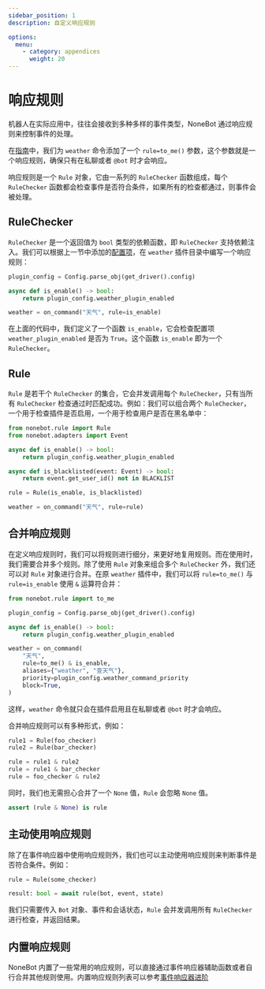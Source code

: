 ```yaml
---
sidebar_position: 1
description: 自定义响应规则

options:
  menu:
    - category: appendices
      weight: 20
---
```


# 响应规则

机器人在实际应用中，往往会接收到多种多样的事件类型，NoneBot 通过响应规则来控制事件的处理。

在[指南](../tutorial/matcher.md#为事件响应器添加参数)中，我们为 `weather` 命令添加了一个 `rule=to_me()` 参数，这个参数就是一个响应规则，确保只有在私聊或者 `@bot` 时才会响应。

响应规则是一个 `Rule` 对象，它由一系列的 `RuleChecker` 函数组成，每个 `RuleChecker` 函数都会检查事件是否符合条件，如果所有的检查都通过，则事件会被处理。

## RuleChecker

`RuleChecker` 是一个返回值为 `bool` 类型的依赖函数，即 `RuleChecker` 支持依赖注入。我们可以根据上一节中添加的[配置项](./config.mdx#插件配置)，在 `weather` 插件目录中编写一个响应规则：

```python {3,4} title=weather/__init__.py
plugin_config = Config.parse_obj(get_driver().config)

async def is_enable() -> bool:
    return plugin_config.weather_plugin_enabled

weather = on_command("天气", rule=is_enable)
```

在上面的代码中，我们定义了一个函数 `is_enable`，它会检查配置项 `weather_plugin_enabled` 是否为 `True`。这个函数 `is_enable` 即为一个 `RuleChecker`。

## Rule

`Rule` 是若干个 `RuleChecker` 的集合，它会并发调用每个 `RuleChecker`，只有当所有 `RuleChecker` 检查通过时匹配成功。例如：我们可以组合两个 `RuleChecker`，一个用于检查插件是否启用，一个用于检查用户是否在黑名单中：

```python {10}
from nonebot.rule import Rule
from nonebot.adapters import Event

async def is_enable() -> bool:
    return plugin_config.weather_plugin_enabled

async def is_blacklisted(event: Event) -> bool:
    return event.get_user_id() not in BLACKLIST

rule = Rule(is_enable, is_blacklisted)

weather = on_command("天气", rule=rule)
```

## 合并响应规则

在定义响应规则时，我们可以将规则进行细分，来更好地复用规则。而在使用时，我们需要合并多个规则。除了使用 `Rule` 对象来组合多个 `RuleChecker` 外，我们还可以对 `Rule` 对象进行合并。在原 `weather` 插件中，我们可以将 `rule=to_me()` 与 `rule=is_enable` 使用 `&` 运算符合并：

```python {10} title=weather/__init__.py
from nonebot.rule import to_me

plugin_config = Config.parse_obj(get_driver().config)

async def is_enable() -> bool:
    return plugin_config.weather_plugin_enabled

weather = on_command(
    "天气",
    rule=to_me() & is_enable,
    aliases={"weather", "查天气"},
    priority=plugin_config.weather_command_priority
    block=True,
)
```

这样，`weather` 命令就只会在插件启用且在私聊或者 `@bot` 时才会响应。

合并响应规则可以有多种形式，例如：

```python {4-6}
rule1 = Rule(foo_checker)
rule2 = Rule(bar_checker)

rule = rule1 & rule2
rule = rule1 & bar_checker
rule = foo_checker & rule2
```

同时，我们也无需担心合并了一个 `None` 值，`Rule` 会忽略 `None` 值。

```python
assert (rule & None) is rule
```

## 主动使用响应规则

除了在事件响应器中使用响应规则外，我们也可以主动使用响应规则来判断事件是否符合条件。例如：

```python {3}
rule = Rule(some_checker)

result: bool = await rule(bot, event, state)
```

我们只需要传入 `Bot` 对象、事件和会话状态，`Rule` 会并发调用所有 `RuleChecker` 进行检查，并返回结果。

## 内置响应规则

NoneBot 内置了一些常用的响应规则，可以直接通过事件响应器辅助函数或者自行合并其他规则使用。内置响应规则列表可以参考[事件响应器进阶](../advanced/matcher.md)
